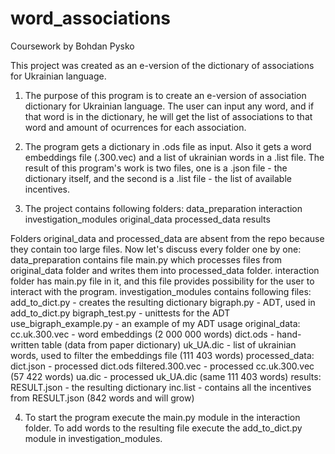 # word_associations

Coursework by Bohdan Pysko


This project was created as an e-version of the dictionary
of associations for Ukrainian language.

1. The purpose of this program is to create an e-version of
association dictionary for Ukrainian language. The user can
input any word, and if that word is in the dictionary, he
will get the list of associations to that word and amount
of ocurrences for each association.

2. The program gets a dictionary in .ods file as input.
Also it gets a word embeddings file (.300.vec) and a list
of ukrainian words in a .list file.
The result of this program's work is two files, one is a
.json file - the dictionary itself, and the second is a
.list file - the list of available incentives.

3. The project contains following folders:
	data_preparation
	interaction
	investigation_modules
	original_data
	processed_data
	results

Folders original_data and processed_data are absent from
the repo because they contain too large files.
Now let's discuss every folder one by one:
data_preparation contains file main.py which processes
files from original_data folder and writes them into
processed_data folder. 
interaction folder has main.py file
in it, and this file provides possibility for the user to
interact with the program.
investigation_modules contains following files:
	add_to_dict.py - creates the resulting dictionary
	bigraph.py - ADT, used in add_to_dict.py
	bigraph_test.py - unittests for the ADT
	use_bigraph_example.py - an example of my ADT usage
original_data:
	cc.uk.300.vec - word embeddings (2 000 000 words)
	dict.ods - hand-written table (data from paper
					dictionary)
	uk_UA.dic - list of ukrainian words, used to filter
		    the embeddings file (111 403 words)
processed_data:
	dict.json - processed dict.ods
	filtered.300.vec - processed cc.uk.300.vec
			   (57 422 words)
	ua.dic - processed uk_UA.dic (same 111 403 words)
results:
	RESULT.json - the resulting dictionary
	inc.list - contains all the incentives from
		   RESULT.json (842 words and will grow)

4. To start the program execute the main.py module in the
interaction folder. To add words to the resulting file
execute the add_to_dict.py module in investigation_modules.
